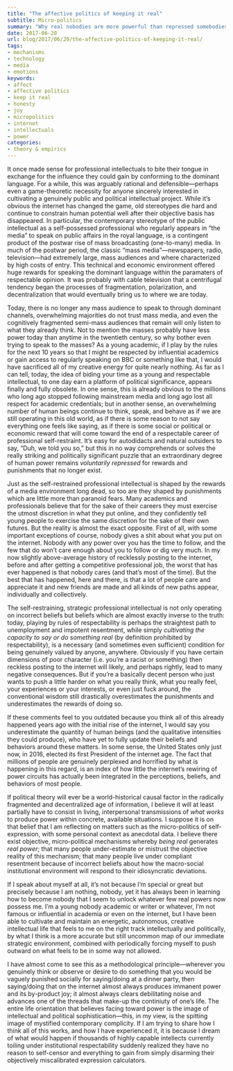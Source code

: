 ```yaml
---
title: "The affective politics of keeping it real"
subtitle: Micro-politics
summary: "Why real nobodies are more powerful than repressed somebodies (the internet epoch has hardly begun)."
date: 2017-06-20
url: blog/2017/06/20/the-affective-politics-of-keeping-it-real/
tags:
- mechanisms
- technology
- media
- emotions
keywords:
- affect
- affective politics
- keep it real
- honesty
- joy
- micropolitics
- internet
- intellectuals
- power
categories:
- theory & empirics
---
```


It once made sense for professional intellectuals to bite their tongue in exchange for the influence they could gain by conforming to the dominant language. For a while, this was arguably rational and defensible—perhaps even a game-theoretic necessity for anyone sincerely interested in cultivating a genuinely public and political intellectual project. While it’s obvious the internet has changed the game, old stereotypes die hard and continue to constrain human potential well after their objective basis has disappeared. In particular, the contemporary stereotype of the public intellectual as a self-possessed professional who regularly appears in “the media” to speak on public affairs in the royal language, is a contingent product of the postwar rise of mass broadcasting (one-to-many) media. In much of the postwar period, the classic “mass media”—newspapers, radio, television—had extremely large, mass audiences and where characterized by high costs of entry. This technical and economic environment offered huge rewards for speaking the dominant language within the paramaters of respectable opinion. It was probably with cable television that a centrifugal tendency began the processes of fragmentation, polarization, and decentralization that would eventually bring us to where we are today.

Today, there is no longer any mass audience to speak to through dominant channels, overwhelming majorities do not trust mass media, and even the cognitively fragmented semi-mass audiences that remain will only listen to what they already think. Not to mention the masses probably have less power today than anytime in the twentieth century, so why bother even trying to speak to the masses? As a young academic, if I play by the rules for the next 10 years so that I might be respected by influential academics or gain access to regularly speaking on BBC or something like that, I would have sacrificed all of my creative energy for quite nearly nothing. As far as I can tell, today, the idea of biding your time as a young and respectable intellectual, to one day earn a platform of political significance, appears finally and fully obsolete. In one sense, this is already obvious to the millions who long ago stopped following mainstream media and long ago lost all respect for academic credentials; but in another sense, an overwhelming number of human beings continue to think, speak, and behave as if we are still operating in this old world, as if there is some reason to not say everything one feels like saying, as if there is some social or political or economic reward that will come toward the end of a respectable career of professional self-restraint. It’s easy for autodidacts and natural outsiders to say, “Duh, we told you so,” but this in no way comprehends or solves the really striking and politically significant puzzle that an extraordinary degree of human power remains *voluntarily repressed* for rewards and punishments that no longer exist.

Just as the self-restrained professional intellectual is shaped by the rewards of a media environment long dead, so too are they shaped by punishments which are little more than paranoid fears. Many academics and professionals believe that for the sake of their careers they must exercise the utmost discretion in what they put online, and they confidently tell young people to exercise the same discretion for the sake of their own futures. But the reality is almost the exact opposite. First of all, with some important exceptions of course, nobody gives a shit about what you put on the internet. Nobody with any power over you has the time to follow, and the few that do won’t care enough about you to follow or dig very much. In my now slightly above-average history of recklessly posting to the internet, before and after getting a competitive professional job, the worst that has ever happened is that nobody cares (and that’s most of the time). But the best that has happened, here and there, is that a lot of people care and appreciate it and new friends are made and all kinds of new paths appear, individually and collectively.

The self-restraining, strategic professional intellectual is not only operating on incorrect beliefs but beliefs which are almost exactly inverse to the truth: today, playing by rules of respectability is perhaps the straightest path to unemployment and impotent resentment, while simply *cultivating the capacity to say or do something real* (by definition prohibited by respectability), is a necessary (and sometimes even sufficient) condition for being genuinely valued by anyone, anywhere. Obviously if you have certain dimensions of poor character (i.e. you’re a racist or something) then reckless posting to the internet will likely, and perhaps rightly, lead to many negative consequences. But if you’re a basically decent person who just wants to push a little harder on what you really think, what you really feel, your experiences or your interests, or even just fuck around, the conventional wisdom still drastically overestimates the punishments and underestimates the rewards of doing so.

If these comments feel to you outdated because you think all of this already happened years ago with the initial rise of the internet, I would say you underestimate the quantity of human beings (and the qualitative intensities they could produce), who have yet to fully update their beliefs and behaviors around these matters. In some sense, the United States only just now, in 2016, elected its first President of the internet age. The fact that millions of people are genuinely perplexed and horrified by what is happening in this regard, is an index of how little the internet’s rewiring of power circuits has actually been integrated in the perceptions, beliefs, and behaviors of most people.

If political theory will ever be a world-historical causal factor in the radically fragmented and decentralized age of information, I believe it will at least partially have to consist in living, interpersonal transmissions of *what works* to produce power within concrete, available situations. I suppose it is on that belief that I am reflecting on matters such as the micro-politics of self-expression, with some personal context as anecdotal data. I believe there exist objective, micro-political mechanisms whereby *being real* generates *real power*; that many people under-estimate or mistrust the objective reality of this mechanism; that many people live under compliant resentment because of incorrect beliefs about how the macro-social institutional environment will respond to their idiosyncratic deviations.

If I speak about myself at all, it’s not because I’m special or great but precisely because I am nothing, nobody, yet it has always been in learning how to become nobody that I seem to unlock whatever few real powers now possess me. I’m a young nobody academic or writer or whatever, I’m not famous or influential in academia or even on the internet, but I have been able to cultivate and maintain an energetic, autonomous, creative intellectual life that feels to me on the right track intellectually and politically, by what I think is a more accurate but still uncommon map of our immediate strategic environment, combined with periodically forcing myself to push outward on what feels to be in some way not allowed.

I have almost come to see this as a methodological principle—wherever you genuinely think or observe or desire to do something that you would be vaguely punished socially for saying/doing at a dinner party, then saying/doing that on the internet almost always produces immanent power and its by-product joy; it almost always clears debilitating noise and advances one of the threads that make-up the continiuty of one’s life. The entire life orientation that believes facing toward power is the image of intellectual and political sophistication—this, in my view, is the spitting image of mystified contemporary complicity. If I am trying to share how I think all of this works, and how I have experienced it, it is because I dream of what would happen if thousands of highly capable intellects currently toiling under institutional respectability suddenly realized they have no reason to self-censor and everything to gain from simply disarming their objectively miscalibrated expression calculators.

